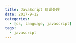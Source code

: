 ```yaml
---
title: JavaScript 错误处理
date: 2017-9-12
categories:
  - [cs, language, javascript]
tags:
  - javascript
---
```

